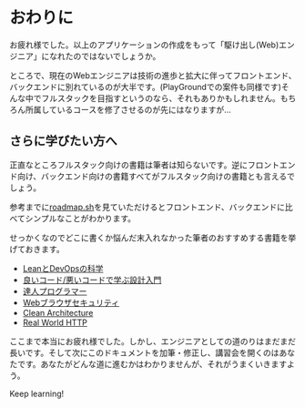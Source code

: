 # おわりに

お疲れ様でした。以上のアプリケーションの作成をもって「駆け出し(Web)エンジニア」になれたのではないでしょうか。

ところで、現在のWebエンジニアは技術の進歩と拡大に伴ってフロントエンド、バックエンドに別れているのが大半です。(PlayGroundでの案件も同様です)そんな中でフルスタックを目指すというのなら、それもありかもしれません。もちろん所属しているコースを修了させるのが先にはなりますが…

## さらに学びたい方へ

正直なところフルスタック向けの書籍は筆者は知らないです。逆にフロントエンド向け、バックエンド向けの書籍すべてがフルスタック向けの書籍とも言えるでしょう。

参考までに[roadmap.sh](https://roadmap.sh/full-stack)を見ていただけるとフロントエンド、バックエンドに比べてシンプルなことがわかります。

せっかくなのでどこに書くか悩んだ末入れなかった筆者のおすすめする書籍を挙げておきます。

- [LeanとDevOpsの科学](https://book.impress.co.jp/books/1118101029)
- [良いコード/悪いコードで学ぶ設計入門](https://gihyo.jp/book/2022/978-4-297-12783-1)
- [達人プログラマー](https://www.ohmsha.co.jp/book/9784274226298/)
- [Webブラウザセキュリティ](https://www.lambdanote.com/products/wbs)
- [Clean Architecture](https://www.kadokawa.co.jp/product/301806000678/)
- [Real World HTTP](https://www.oreilly.co.jp/books/9784873119038/)

ここまで本当にお疲れ様でした。しかし、エンジニアとしての道のりはまだまだ長いです。そして次にこのドキュメントを加筆・修正し、講習会を開くのはあなたです。あなたがどんな道に進むかはわかりませんが、それがうまくいきますよう。

Keep learning!
